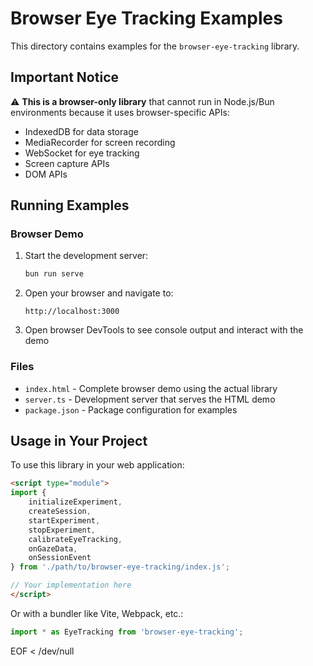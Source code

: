 # Browser Eye Tracking Examples

This directory contains examples for the `browser-eye-tracking` library.

## Important Notice

⚠️ **This is a browser-only library** that cannot run in Node.js/Bun environments because it uses browser-specific APIs:

- IndexedDB for data storage
- MediaRecorder for screen recording
- WebSocket for eye tracking
- Screen capture APIs
- DOM APIs

## Running Examples

### Browser Demo

1. Start the development server:
   ```bash
   bun run serve
   ```

2. Open your browser and navigate to:
   ```
   http://localhost:3000
   ```

3. Open browser DevTools to see console output and interact with the demo

### Files

- `index.html` - Complete browser demo using the actual library
- `server.ts` - Development server that serves the HTML demo
- `package.json` - Package configuration for examples

## Usage in Your Project

To use this library in your web application:

```html
<script type="module">
import {
    initializeExperiment,
    createSession,
    startExperiment,
    stopExperiment,
    calibrateEyeTracking,
    onGazeData,
    onSessionEvent
} from './path/to/browser-eye-tracking/index.js';

// Your implementation here
</script>
```

Or with a bundler like Vite, Webpack, etc.:

```javascript
import * as EyeTracking from 'browser-eye-tracking';
```
EOF < /dev/null